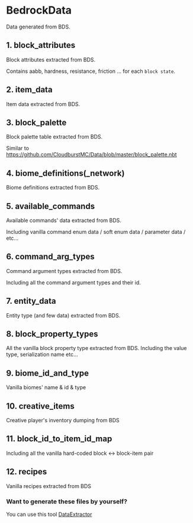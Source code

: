 # BedrockData
Data generated from BDS. 

## 1. block_attributes

Block attributes extracted from BDS.

Contains aabb, hardness, resistance, friction ... for each ```block state```.

## 2. item_data

Item data extracted from BDS.

## 3. block_palette

Block palette table extracted from BDS. 

Similar to https://github.com/CloudburstMC/Data/blob/master/block_palette.nbt

## 4. biome_definitions(_network)

Biome definitions extracted from BDS.

## 5. available_commands

Available commands' data extracted from BDS.

Including vanilla command enum data / soft enum data / parameter data / etc...

## 6. command_arg_types

Command argument types extracted from BDS.

Including all the command argument types and their id.

## 7. entity_data

Entity type (and few data) extracted from BDS.

## 8. block_property_types

All the vanilla block property type extracted from BDS. Including the value type, serialization name etc...

## 9. biome_id_and_type

Vanilla biomes' name & id & type

## 10. creative_items

Creative player's inventory dumping from BDS

## 11. block_id_to_item_id_map

Including all the vanilla hard-coded block <-> block-item pair

## 12. recipes

Vanilla recipes extracted from BDS

### Want to generate these files by yourself?

You can use this tool [DataExtractor](https://github.com/AllayMC/DataExtractor)